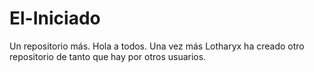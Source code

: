 # El-Iniciado
Un repositorio más.
Hola a todos.
Una vez más Lotharyx ha creado otro repositorio de tanto que hay por otros usuarios.
